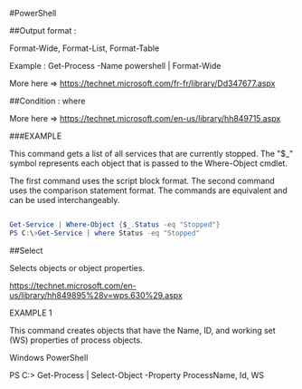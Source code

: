#PowerShell

##Output format :

Format-Wide, Format-List, Format-Table

Example : Get-Process -Name powershell | Format-Wide

More here => https://technet.microsoft.com/fr-fr/library/Dd347677.aspx

##Condition : where

More here => https://technet.microsoft.com/en-us/library/hh849715.aspx

###EXAMPLE

This command gets a list of all services that are currently stopped. The "$_" symbol represents each object that is passed to the Where-Object cmdlet.

The first command uses the script block format. The second command uses the comparison statement format. The commands are equivalent and can be used interchangeably.
````Powershell

Get-Service | Where-Object {$_.Status -eq "Stopped"}
PS C:\>Get-Service | where Status -eq "Stopped"
````

##Select

Selects objects or object properties.

https://technet.microsoft.com/en-us/library/hh849895%28v=wps.630%29.aspx

EXAMPLE 1 

This command creates objects that have the Name, ID, and working set (WS) properties of process objects.

Windows PowerShell

PS C:\> Get-Process | Select-Object -Property ProcessName, Id, WS

